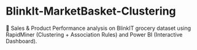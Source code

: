 # BlinkIt-MarketBasket-Clustering
🛒 Sales &amp; Product Performance analysis on BlinkIT grocery dataset using RapidMiner (Clustering + Association Rules) and Power BI (Interactive Dashboard).
